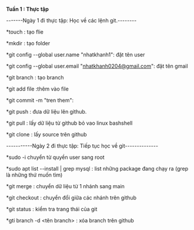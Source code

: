 **********Tuần 1 : Thực tập**********


-------Ngày 1 đi thực tập: Học về các lệnh git.--------



*touch <tenthumuc>: tạo flie

*mkdir <ten>: tạo folder

*git config --global user.name "nhatkhanh1": đặt tên user

*git config --global user.email "nhatkhanh0204@gmail.com": đặt tên gmail

*git branch <ten nhanh> : tạo branch

*git add file :thêm vào file

*git commit -m "tren them":

*git push : đưa dữ liệu lên github.

*git pull : lấy dữ liệu từ github bỏ vao linux bashshell

*git clone <source>: lấy source trên github



-----------Ngày 2 đi thực tập: Tiếp tục học về git--------------




*sudo -i chuyển từ quyền user sang root

*sudo apt list --install | grep mysql : list những package đang chạy ra (grep là những thứ muốn tìm)

*git merge : chuyển dữ liệu từ 1 nhánh sang main

*git checkout : chuyển đổi giữa các nhánh trên github

*git status : kiểm tra trang thái của git

*gti branch -d <tên branch> : xóa branch trên github


